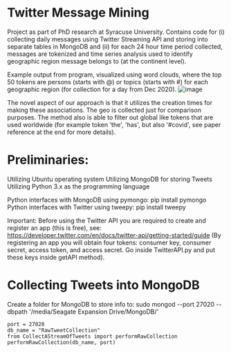 # Twitter Message Mining
Project as part of PhD research at Syracuse University.
Contains code for (i) collecting daily messages using Twitter Streaming API and storing into separate tables in MongoDB and (ii) for each 24 hour time period collected, messages are tokenized and time series analysis used to identify geographic region message belongs to (at the continent level).

Example output from program, visualized using word clouds, where the top 50 tokens are persons (starts with @) or topics (starts with #) for each geographic region (for collection for a day from Dec 2020).
![image](https://user-images.githubusercontent.com/80060152/110036463-0bbd4e00-7d0b-11eb-958d-e9732843b81b.png)

The novel aspect of our approach is that it utilizes the creation times for making these associations. The geo is collected just for comparison purposes. The method also is able to filter out global like tokens that are used worldwide (for example token 'the', 'has', but also '#covid', see paper reference at the end for more details).

# Preliminaries:

Utilizing Ubuntu operating system
Utilizing MongoDB for storing Tweets
Utilizing Python 3.x as the programming language

Python interfaces with MongoDB using pymongo: 
pip install pymongo
Python interfaces with Twitter using tweepy:
pip install tweepy

Important:
Before using the Twitter API you are required to create and register an app (this is free), see:
https://developer.twitter.com/en/docs/twitter-api/getting-started/guide
(By registering an app you will obtain four tokens: consumer key, consumer secret, access token, and access secret. Go inside TwitterAPI.py and put these keys inside getAPI method).

# Collecting Tweets into MongoDB

Create a folder for MongoDB to store info to:
sudo mongod --port 27020 --dbpath '/media/Seagate Expansion Drive/MongoDB/'

    port = 27020
    db_name = "RawTweetCollection"
    from CollectAStreamOfTweets import performRawCollection
    performRawCollection(db_name, port)
